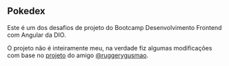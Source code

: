 ## Pokedex

Este é um dos desafios de projeto do Bootcamp Desenvolvimento Frontend com Angular da DIO.

O projeto não é inteiramente meu, na verdade fiz algumas modificações com base no [projeto](https://github.com/ruggerygusmao/js-developer-pokedex) do amigo [@ruggerygusmao](https://github.com/ruggerygusmao).

